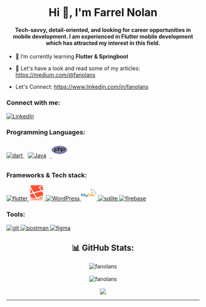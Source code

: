 <h1 align="center">Hi 👋, I'm Farrel Nolan</h1>
<h4 align="center">Tech-savvy, detail-oriented, and looking for career opportunities in mobile development. I am experienced in Flutter mobile development which has attracted my interest in this field.</h4>

- 🌱 I’m currently learning **Flutter & Springboot**

- 📝 Let's have a look and read some of my articles: https://medium.com/@fanolans

- Let's Connect: https://www.linkedin.com/in/fanolans

### Connect with me:
[![LinkedIn](https://img.shields.io/badge/LinkedIn-%230077B5.svg?logo=linkedin&logoColor=white)](https://www.linkedin.com/in/fanolans/)

<h3 align="left">Programming Languages:</h3>
<p align="left">
<a href="https://dart.dev" target="_blank" rel="noreferrer"> <img src="https://www.vectorlogo.zone/logos/dartlang/dartlang-icon.svg" alt="dart" width="40" height="40"/> </a>
<a href="https://www.java.com/" target="_blank"> <img style="margin: 10px" src="https://profilinator.rishav.dev/skills-assets/java-original-wordmark.svg" alt="Java" height="50" /> </a> 
<a href="https://www.php.net" target="_blank" rel="noreferrer"> <img src="https://raw.githubusercontent.com/devicons/devicon/master/icons/php/php-original.svg" alt="php" width="40" height="40"/> </a>
</p>

<h3 align="left">Frameworks & Tech stack:</h3>
<p align="left">
<a href="https://flutter.dev" target="_blank" rel="noreferrer"> <img src="https://www.vectorlogo.zone/logos/flutterio/flutterio-icon.svg" alt="flutter" width="40" height="40"/> </a>
<a href="https://laravel.com/" target="_blank" rel="noreferrer"> <img src="https://raw.githubusercontent.com/devicons/devicon/master/icons/laravel/laravel-plain-wordmark.svg" alt="laravel" width="40" height="40"/> </a>
<a href="https://wordpress.com/" target="_blank" rel="noreferrer"> <img src="https://profilinator.rishav.dev/skills-assets/wordpress.png" alt="WordPress" width="40" height="40" /> </a> 
<a href="https://www.mysql.com/" target="_blank" rel="noreferrer"> <img src="https://raw.githubusercontent.com/devicons/devicon/master/icons/mysql/mysql-original-wordmark.svg" alt="mysql" width="40" height="40"/> </a>
<a href="https://www.sqlite.org/" target="_blank" rel="noreferrer"> <img src="https://www.vectorlogo.zone/logos/sqlite/sqlite-icon.svg" alt="sqlite" width="40" height="40"/> </a>
<a href="https://firebase.google.com/" target="_blank" rel="noreferrer"> <img src="https://www.vectorlogo.zone/logos/firebase/firebase-icon.svg" alt="firebase" width="40" height="40"/> </a>
</p>

<h3 align="left">Tools:</h3>
<p align="left">
<a href="https://git-scm.com/" target="_blank" rel="noreferrer"> <img src="https://www.vectorlogo.zone/logos/git-scm/git-scm-icon.svg" alt="git" width="40" height="40"/> </a>
<a href="https://postman.com" target="_blank" rel="noreferrer"> <img src="https://www.vectorlogo.zone/logos/getpostman/getpostman-icon.svg" alt="postman" width="40" height="40"/> </a>
<a href="https://www.figma.com/" target="_blank" rel="noreferrer"> <img src="https://www.vectorlogo.zone/logos/figma/figma-icon.svg" alt="figma" width="40" height="40"/> </a>
</p>

<h2 align="center">📊 GitHub Stats:</h2>
<p align="center"><img align="center" src="https://github-readme-stats.vercel.app/api?username=fanolans&theme=react&show_icons=true&hide_border=true&count_private=true" alt="fanolans" /></p>

<p align="center"><img align="center" src="https://github-readme-streak-stats.herokuapp.com/?user=fanolans&theme=react&hide_border=true" alt="fanolans" /></p>

<p align="center"><img align="center" src="https://github-readme-stats.vercel.app/api/top-langs/?username=fanolans&theme=react&show_icons=true&hide_border=true&layout=compact" /></p>


---


<!--
### Hi there 👋
**fanolans/fanolans** is a ✨ _special_ ✨ repository because its `README.md` (this file) appears on your GitHub profile.

Here are some ideas to get you started:

- 🔭 I’m currently working on ...
- 🌱 I’m currently learning ...
- 👯 I’m looking to collaborate on ...
- 🤔 I’m looking for help with ...
- 💬 Ask me about ...
- 📫 How to reach me: ...
- 😄 Pronouns: ...
- ⚡ Fun fact: ...
-->
